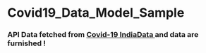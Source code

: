 # Covid19_Data_Model_Sample


### <p>API Data fetched from <a href="https://data.covid19india.org/" target="_blank"> Covid-19 IndiaData </a> and data are furnished !  </p>
